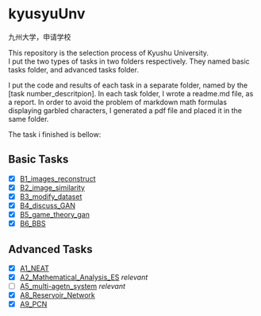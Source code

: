# kyusyuUnv
九州大学，申请学校

This repository is the selection process of Kyushu University.  
I put the two types of tasks in two folders respectively.
They named basic tasks folder, and advanced tasks folder.

I put the code and results of each task in a separate folder, named by the [task number_descritpion].
In each task folder, I wrote a readme.md file, as a report.
In order to avoid the problem of markdown math formulas displaying garbled characters, I generated a pdf file and placed it in the same folder.

The task i finished is bellow:

## Basic Tasks
- [x] [B1_images_reconstruct](Basic_Tasks/B1_images_reconstruct/README.md)
- [x] [B2_image_similarity](Basic_Tasks/B2_image_similarity/README.md) 
- [x] [B3_modify_dataset](Basic_Tasks/B3_modify_dataset/README.md)
- [x] [B4_discuss_GAN](Basic_Tasks/B4_discuss_GAN/README.md)
- [x] [B5_game_theory_gan](Basic_Tasks/B5_game_theory_gan/README.md)
- [x] [B6_BBS](Basic_Tasks/B6_BBS/README.md)

## Advanced Tasks
- [x] [A1_NEAT](Advanced_Tasks/A1_NEAT/README.md)
- [x] [A2_Mathematical_Analysis_ES](Advanced_Tasks/A2_Mathematical_Analysis_EC/README.md) *relevant*
- [ ] [A5_multi-agetn_system](Advanced_Tasks/A5_multi-agent_system/README.md) *relevant*
- [x] [A8_Reservoir_Network](Advanced_Tasks/A8_Reservoir_network/README.md)
- [x] [A9_PCN](Advanced_Tasks/A9_PCN/README.md)
